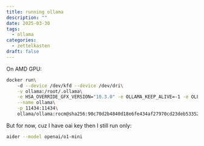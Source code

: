 ```yaml
---
title: running ollama
description: ""
date: 2025-03-30
tags:
  - ollama
categories:
  - zettelkasten
draft: false
---
```


On AMD GPU:

```bash
docker run\ 
    -d --device /dev/kfd --device /dev/dri\
    -v ollama:/root/.ollama\
    -e HSA_OVERRIDE_GFX_VERSION="10.3.0" -e OLLAMA_KEEP_ALIVE=-1 -e OLLAMA_MAX_LOADED_MODELS=2\
    --name ollama\
    -p 11434:11434\
    ollama/ollama:rocm@sha256:90c70d2b4840d18e6fe434af27970cd23deb5335225188cf7dfbc538b37fc5d6
```

But for now, cuz I have oai key then I still run only:

```bash
aider --model openai/o1-mini
```

